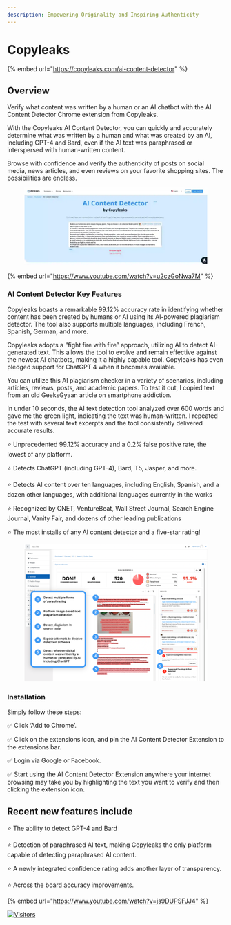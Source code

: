 ```yaml
---
description: Empowering Originality and Inspiring Authenticity
---
```


# Copyleaks

{% embed url="https://copyleaks.com/ai-content-detector" %}

## Overview

Verify what content was written by a human or an AI chatbot with the AI Content Detector Chrome extension from Copyleaks.

With the Copyleaks AI Content Detector, you can quickly and accurately determine what was written by a human and what was created by an AI, including GPT-4 and Bard, even if the AI text was paraphrased or interspersed with human-written content.

Browse with confidence and verify the authenticity of posts on social media, news articles, and even reviews on your favorite shopping sites. The possibilities are endless.

<figure><img src="../.gitbook/assets/copyleaks-ai.webp" alt="" width="563"></figure>

{% embed url="https://www.youtube.com/watch?v=u2czGoNwa7M" %}

### AI Content Detector Key Features

Copyleaks boasts a remarkable 99.12% accuracy rate in identifying whether content has been created by humans or AI using its AI-powered plagiarism detector. The tool also supports multiple languages, including French, Spanish, German, and more.

Copyleaks adopts a “fight fire with fire” approach, utilizing AI to detect AI-generated text. This allows the tool to evolve and remain effective against the newest AI chatbots, making it a highly capable tool. Copyleaks has even pledged support for ChatGPT 4 when it becomes available.

You can utilize this AI plagiarism checker in a variety of scenarios, including articles, reviews, posts, and academic papers. To test it out, I copied text from an old GeeksGyaan article on smartphone addiction.

In under 10 seconds, the AI text detection tool analyzed over 600 words and gave me the green light, indicating the text was human-written. I repeated the test with several text excerpts and the tool consistently delivered accurate results.

⭐ Unprecedented 99.12% accuracy and a 0.2% false positive rate, the lowest of any platform.

⭐ Detects ChatGPT (including GPT-4), Bard, T5, Jasper, and more.

⭐ Detects AI content over ten languages, including English, Spanish, and a dozen other languages, with additional languages currently in the works

⭐ Recognized by CNET, VentureBeat, Wall Street Journal, Search Engine Journal, Vanity Fair, and dozens of other leading publications

⭐ The most installs of any AI content detector and a five-star rating!

<figure><img src="../.gitbook/assets/copyleaks.png" alt="" width="563"></figure>

### Installation

Simply follow these steps:

✅ Click ‘Add to Chrome’.

✅ Click on the extensions icon, and pin the AI Content Detector Extension to the extensions bar.

✅ Login via Google or Facebook.

✅ Start using the AI Content Detector Extension anywhere your internet browsing may take you by highlighting the text you want to verify and then clicking the extension icon.

## Recent new features include

⭐ The ability to detect GPT-4 and Bard

⭐ Detection of paraphrased AI text, making Copyleaks the only platform capable of detecting paraphrased AI content.

⭐ A newly integrated confidence rating adds another layer of transparency.

⭐ Across the board accuracy improvements.

{% embed url="https://www.youtube.com/watch?v=js9DUPSFJJ4" %}

[![Visitors](https://api.visitorbadge.io/api/visitors?path=https%3A%2F%2Fgithub.com%2Fdrshahizan\&labelColor=%23697689\&countColor=%23555555\&style=plastic)](https://visitorbadge.io/status?path=https%3A%2F%2Fgithub.com%2Fdrshahizan)

